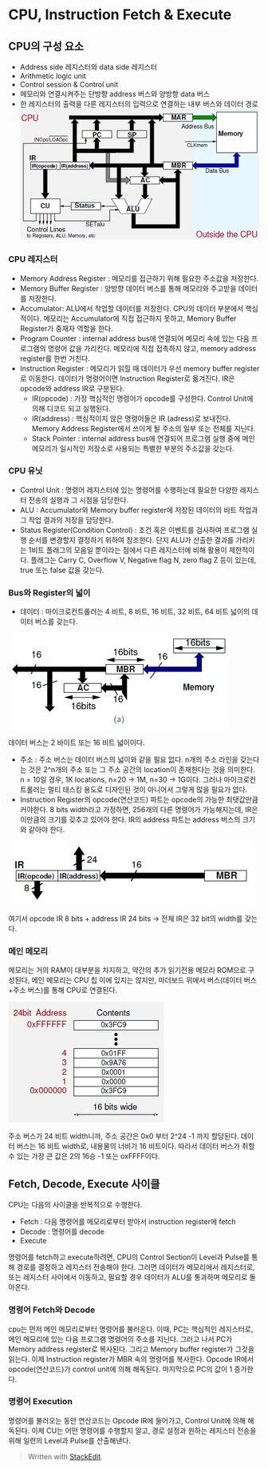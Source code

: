 ﻿# CPU, Instruction Fetch & Execute
## CPU의 구성 요소
- Address side 레지스터와 data side 레지스터
- Arithmetic logic unit
- Control session & Control unit
- 메모리와 연결시켜주는 단방향 address 버스와 양방향 data 버스
- 한 레지스터의 출력을 다른 레지스터의 입력으로 연결하는 내부 버스와 데이터 경로
![Bog Standard Architecture](/sejigner/img/systems_1.4/cpu/1.png)

### CPU 레지스터
- Memory Address Register : 메모리를 접근하기 위해 필요한 주소값을 저장한다.
- Memory Buffer Register : 양방향 데이터 버스를 통해  메모리와 주고받을 데이터를 저장한다.
- Accumulator: ALU에서 작업할 데이터를 저장한다. CPU의 데이터 부분에서 핵심적이다. 메모리는 Accumulator에 직접 접근하지 못하고, Memory Buffer Register가 중재자 역할을 한다.
- Program Counter : internal address bus에 연결되어 메모리 속에 있는 다음 프로그램의 명령어 값을 가리킨다.  메모리에 직접 접촉하지 않고, memory address register를 한번 거친다.
- Instruction Register : 메모리가 읽힐 때 데이터가 우선 memory buffer register로 이동한다. 데이터가 명령어이면 Instruction Register로 옮겨진다. IR은 opcode와 address IR로 구분된다.
	- IR(opcode) : 가장 핵심적인 명령어가 opcode를 구성한다. Control Unit에 의해 디코드 되고 실행된다.
	- IR(address) : 핵심적이지 않은 명령어들은 IR (adress)로 보내진다. Memory Address Register에서 쓰이게 될 주소의 일부 또는 전체를 지닌다.
	- Stack Pointer : internal address bus에 연결되어 프로그램 실행 중에 메인 메모리가 일시적인 저장소로 사용되는 특별한 부분의 주소값을 갖는다.

### CPU 유닛
- Control Unit : 명령어 레지스터에 있는 명령어를 수행하는데 필요한 다양한 레지스터 전송의 실행과 그 시점을 담당한다. 
- ALU : Accumulator와 Memory buffer register에 저장된 데이터의 비트 작업과 그 작업 결과의 저장을 담당한다.
- Status Register(Condition Control) : 조건 혹은 이벤트를 검사하여 프로그램 실행 순서를 변경할지 결정하기 위하여 참조한다. 단지 ALU가 산출한 결과를 가리키는 1비트 플래그의 모음일 뿐이라는 점에서 다른 레지스터에 비해 활용이 제한적이다. 플래그는 Carry C, Overflow V, Negative flag N, zero flag Z 등이 있는데, true 또는 false 값을 갖는다. 

### Bus와 Register의 넓이
- 데이터 : 마이크로컨트롤러는 4 비트, 8 비트, 16 비트, 32 비트, 64 비트 넓이의 데이터 버스를 갖는다. 

![Bog Standard Architecture](/sejigner/img/systems_1.4/cpu/2.jpg)

데이터 버스는 2 바이트 또는 16 비트 넓이이다. 
- 주소 : 주소 버스는 데이터 버스의 넓이와 같을 필요 없다. n개의 주소 라인을 갖는다는 것은 2^n개의 주소 또는 그 주소 공간의 location이 존재한다는 것을 의미한다. n = 10일 경우, 1K locations, n=20 -> 1M, n=30 -> 1G이다. 그러나 마이크로컨트롤러는 멀티 태스킹 용도로 디자인된 것이 아니어서 그렇게 많을 필요가 없다.
- Instruction Register의 opcode(연산코드) 파트는 opcode의 가능한 최댓값만큼 커야한다. 8 bits width라고 가정하면, 256개의 다른 명령어가 가능해지는데, IR은 이만큼의 크기를 갖추고 있어야 한다. IR의 address 파트는 address 버스의 크기와 같아야 한다. 

![Bog Standard Architecture](/sejigner/img/systems_1.4/cpu/3.jpg)

여기서 opcode IR 8 bits + address IR 24 bits -> 전체 IR은 32 bit의 width를 갖는다.

### 메인 메모리
메모리는 거의 RAM이 대부분을 차지하고, 약간의 추가 읽기전용 메모리 ROM으로 구성된다, 메인 메모리는 CPU 칩 이에 있지는 않지만, 마더보드 위에서 버스(데이터 버스+주소 버스)를 통해 CPU로 연결된다.

![Bog Standard Architecture](/sejigner/img/systems_1.4/cpu/4.jpg)

주소 버스가 24 비트 width니까, 주소 공간은 0x0 부터 2^24 -1 까지 할당된다. 데이터 버스는 16 비트 width로, 내용물의 너비가 16 비트이다. 따라서 데이터 버스가 취할 수 있는 가장 큰 값은 2의 16승 -1 또는 oxFFFF이다.

## Fetch, Decode, Execute 사이클
CPU는 다음의 사이클을 반복적으로 수행한다.
- Fetch : 다음 명령어를 메모리로부터 받아서 instruction register에 fetch
- Decode : 명령어를 decode
- Execute

명령어를 fetch하고 execute하려면, CPU의 Control Section이 Level과 Pulse를 통해 경로를 결정하고 레지스터 전송해야 한다. 그러면 데이터가 메모리에서 레지스터로, 또는 레지스터 사이에서 이동하고, 필요할 경우 데이터가 ALU를 통과하며 메모리로 돌아온다.

### 명령어 Fetch와 Decode
cpu는 먼저 메인 메모리로부터 명령어를 불러온다. 이때, PC는 핵심적인 레지스터로, 메인 메모리에 있는 다음 프로그램 명령어의 주소를 지닌다. 그러고 나서 PC가 Memory address register로 복사된다. 그리고 Memory buffer register가 그것을 읽는다. 이제 Instruction register가 MBR 속의 명령어를 복사한다. Opcode IR에서 opcode(연산코드)가 control unit에 의해 해독된다. 마지막으로 PC의 값이 1 증가한다. 
### 명령어 Execution
명령어를 불러오는 동안 연산코드는 Opcode IR에 들어가고, Control Unit에 의해 해독된다. 이제 CU는 어떤 명령어를 수행할지 알고, 경로 설정과 원하는 레지스터 전송을 위해 일련의 Level과 Pulse를 산출해낸다. 

> Written with [StackEdit](https://stackedit.io/).
